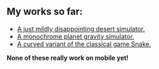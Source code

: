 ## My works so far:

* [A just mildly disappointing desert simulator.](/desert/desert.html)
* [A monochrome planet gravity simulator.](/planets/planets.html)
* [A curved variant of the classical game Snake.](/snake/snake.html)

**None of these really work on mobile yet!**
